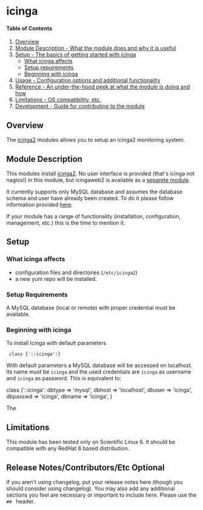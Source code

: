# icinga

#### Table of Contents

1. [Overview](#overview)
2. [Module Description - What the module does and why it is useful](#module-description)
3. [Setup - The basics of getting started with icinga](#setup)
    * [What icinga affects](#what-icinga-affects)
    * [Setup requirements](#setup-requirements)
    * [Beginning with icinga](#beginning-with-icinga)
4. [Usage - Configuration options and additional functionality](#usage)
5. [Reference - An under-the-hood peek at what the module is doing and how](#reference)
5. [Limitations - OS compatibility, etc.](#limitations)
6. [Development - Guide for contributing to the module](#development)

## Overview


The [icinga2](https://www.icinga.org/) modules allows you to setup an icinga2 monitoring system.

## Module Description

This modules install [icinga2](https://www.icinga.org/). No user interface is provided (that's icinga not nagios!)
in this module, but icingaweb2 is available as a [separete module](https://github.com/talamoig/icingaweb2).

It currently supports only MySQL database and assumes the database schema and user have already been created.
To do it please follow information provided [here](http://docs.icinga.org/icinga2/latest/doc/module/icinga2/chapter/getting-started#setting-up-mysql-db).

If your module has a range of functionality (installation, configuration,
management, etc.) this is the time to mention it.

## Setup

### What icinga affects

* configuration files and directories (`/etc/icinga2`)
* a new yum repo will be installed.

### Setup Requirements

A MySQL database (local or remote) with proper credential must be available.

### Beginning with icinga

To install Icinga with default parameters 

     class {'::icinga':}

With default parameters a MySQL database will be accessed on localhost. Its name
must be `icinga` and the used credentials are `icinga` as username and `icinga` as password.
This is equivalent to:

  class {'::icinga':
    dbtype     => 'mysql',
    dbhost     => 'localhost',
    dbuser     => 'icinga',
    dbpasswd   => 'icinga',
    dbname     => 'icinga',
  }

The 


## Limitations

This module has been tested only on Scientific Linux 6. 
It should be compatible with any RedHat 6 based distribution.

## Release Notes/Contributors/Etc **Optional**

If you aren't using changelog, put your release notes here (though you should
consider using changelog). You may also add any additional sections you feel are
necessary or important to include here. Please use the `## ` header.
